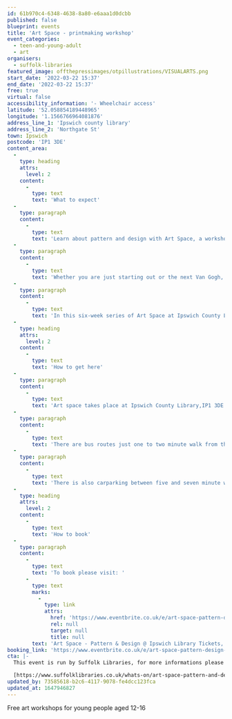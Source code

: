 ```yaml
---
id: 61b970c4-6348-4638-8a80-e6aaa1d0dcbb
published: false
blueprint: events
title: 'Art Space - printmaking workshop'
event_categories:
  - teen-and-young-adult
  - art
organisers:
  - suffolk-libraries
featured_image: offthepressimages/otpillustrations/VISUALARTS.png
start_date: '2022-03-22 15:37'
end_date: '2022-03-22 15:37'
free: true
virtual: false
accessibility_information: '- Wheelchair access'
latitude: '52.058854189448965'
longitude: '1.1566766964081876'
address_line_1: 'Ipswich county library'
address_line_2: 'Northgate St'
town: Ipswich
postcode: 'IP1 3DE'
content_area:
  -
    type: heading
    attrs:
      level: 2
    content:
      -
        type: text
        text: 'What to expect'
  -
    type: paragraph
    content:
      -
        type: text
        text: 'Learn about pattern and design with Art Space, a workshop series for 12 to 16 year olds!'
  -
    type: paragraph
    content:
      -
        type: text
        text: 'Whether you are just starting out or the next Van Gogh, build new skills and try out new art forms from textiles to sculpture.'
  -
    type: paragraph
    content:
      -
        type: text
        text: 'In this six-week series of Art Space at Ipswich County Library, participants will have the opportunity to make their own tote bags and plant pots, whilst exploring pattern & design through hand drawing and digital painting. Local artist Lily Hammond will be joining the sessions on 22 March and 17 May.'
  -
    type: heading
    attrs:
      level: 2
    content:
      -
        type: text
        text: 'How to get here'
  -
    type: paragraph
    content:
      -
        type: text
        text: 'Art space takes place at Ipswich County Library,IP1 3DE.'
  -
    type: paragraph
    content:
      -
        type: text
        text: 'There are bus routes just one to two minute walk from the venue.'
  -
    type: paragraph
    content:
      -
        type: text
        text: 'There is also carparking between five and seven minute walk from the venue behind The  Regent Theatre.'
  -
    type: heading
    attrs:
      level: 2
    content:
      -
        type: text
        text: 'How to book'
  -
    type: paragraph
    content:
      -
        type: text
        text: 'To book please visit: '
      -
        type: text
        marks:
          -
            type: link
            attrs:
              href: 'https://www.eventbrite.co.uk/e/art-space-pattern-design-ipswich-library-tickets-267501483137?aff=ebdsoporgprofile'
              rel: null
              target: null
              title: null
        text: 'Art Space - Pattern & Design @ Ipswich Library Tickets, Tue 22 Mar 2022 at 16:30 | Eventbrite'
booking_link: 'https://www.eventbrite.co.uk/e/art-space-pattern-design-ipswich-library-tickets-267501483137?aff=ebdsoporgprofile'
cta: |-
  This event is run by Suffolk Libraries, for more informations please get in touch via:

  [https://www.suffolklibraries.co.uk/whats-on/art-space-pattern-and-design-workshop](https://www.suffolklibraries.co.uk/whats-on/art-space-pattern-and-design-workshop)
updated_by: 73585618-b2c6-4117-9078-fe4dcc123fca
updated_at: 1647946827
---
```

Free art workshops for young people aged 12-16